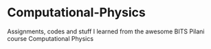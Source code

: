 # Computational-Physics
Assignments, codes and stuff I learned from the awesome BITS Pilani course Computational Physics
